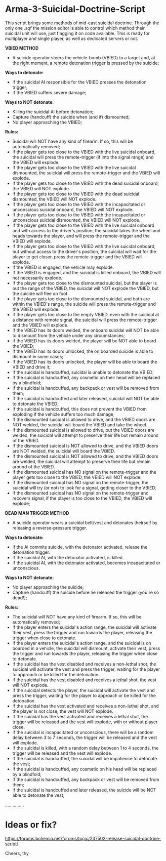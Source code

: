 # Arma-3-Suicidal-Doctrine-Script
This script brings some methods of mid-east suicidal doctrine. Through the only one .sqf the mission editor is able to control which method their suicidal unit will use, just flagging it on code available. This is ready for multiplayer and single player, as well as dedicated servers or not.

**VBIED METHOD**
- A suicide operator steers the vehicle-bomb (VBIED) to a target and, at the right moment, a remote detonation trigger is pressed by the suicide;

**Ways to detonate:**
- If the suicidal AI responsible for the VBIED presses the detonation trigger;
- If the VBIED suffers severe damage;

**Ways to NOT detonate:**
- Killing the suicidal AI before detonation;
- Capture (handcuff) the suicide when (and if) dismounted;
- No player approaching the VBIED;

**Rules:**
- Suicidal will NOT have any kind of firearm. If so, this will be automatically removed;
- If the player gets too close to the VBIED with the live suicidal onboard, the suicidal will press the remote-trigger (if into the signal range) and the VBIED will explode.
- If the player gets too close to the VBIED with the live suicidal dismounted, the suicidal will press the remote-trigger and the VBIED will explode.
- If the player gets too close to the VBIED with the dead suicidal onboard, the VBIED will NOT explode.
- If the player gets too close to the VBIED with the dead suicidal dismounted, the VBIED will NOT explode.
- If the player gets too close to the VBIED with the incapacitated or unconscious suicidal onboard, the VBIED will NOT explode.
- If the player gets too close to the VBIED with the incapacitated or unconscious suicidal dismounted, the VBIED will NOT explode.
- If the player gets too close to the VBIED with the live suicidal onboard and with access to the driver's position, the suicidal takes the wheel and heads towards the player, and will press the remote-trigger and the VBIED will explode.
- If the player gets too close to the VBIED with the live suicidal onboard, but without access to the driver's position, the suicidal will wait for the player to get closer, press the remote-trigger and the VBIED will explode.
- If the VBIED is engaged, the vehicle may explode.
- If the VBIED is engaged, and the suicidal is killed onboard, the VBIED will not necessarily explode.
- If the player gets too close to the dismounted suicidal, but the player is out the range of the VBIED, the suicidal will NOT explode the VBIED, but the suicide will flee on foot.
- If the player gets too close to the dismounted suicidal, and both are within the VBIED's range, the suicide will press the remote-trigger and the VBIED will explode.
- If the player gets too close to the empty VBIED, even with the suicidal at a distance with remote signal, the suicidal will press the remote-trigger and the VBIED will explode.
- If the VBIED has its doors welded, the onboard suicidal will NOT be able to dismount from the vehicle under any circumstances;
- If the VBIED has its doors welded, the player will be NOT able to board the VBIED;
- If the VBIED has its doors unlocked, the on boarded suicide is able to dismount in some cases;
- If the VBIED has its doors unlocked, the player will be able to board the VBIED and drive it;
- If the suicidal is handcuffed, suicidal is unable to detonate the VBIED;
- If the suicidal is handcuffed, any cosmetic on their head will be replaced by a blindfold;
- If the suicidal is handcuffed, any backpack or vest will be removed from them;
- If the suicidal is handcuffed and later released, suicidal will NOT be able to detonate the VBIED;
- If the suicidal is handcuffed, this does not prevent the VBIED from exploding if the vehicle suffers too much damage;
- If the dismounted suicidal is allowed to drive, and the VBIED doors are NOT welded, the suicidal will board the VBIED and take the wheel.
- If the dismounted suicidal is allowed to drive, but the VBIED doors are welded, the suicidal will attempt to preserve their life but remain around of the VBIED.
- If the dismounted suicidal is NOT allowed to drive, and the VBIED doors are NOT welded, the suicidal will board the VBIED.
- If the dismounted suicidal is NOT allowed to drive, and the VBIED doors are welded, the suicidal will attempt to preserve their life but remain around of the VBIED.
- If the dismounted suicidal has NO signal on the remote-trigger and the player gets too close to the VBIED, the VBIED will NOT explode.
- If the dismounted suicidal has NO signal on the remote-trigger, the suicidal will try (or not) to look for a signal, getting closer to the VBIED;
- If the dismounted suicidal has NO signal on the remote-trigger and recovers signal, if the player is too close to the VBIED, the VBIED will explode;

**DEAD MAN TRIGGER METHOD**
- A suicide operator wears a suicidal belt/vest and detonates theirself by releasing a reverse-pressure trigger.

**Ways to detonate:**
- If the AI commits suicide, with the detonator activated, release the detonation trigger.
- If the suicidal AI, with the detonator activated, is killed.
- If the suicidal AI, with the detonator activated, becomes incapacitated or unconscious.

**Ways to NOT detonate:**
- No player approaching the suicide;
- Capture (handcuff) the suicide before he released the trigger (you're so dead!);

**Rules:**
- The suicidal will NOT have any kind of firearm. If so, this will be automatically removed;
- If the player enters the suicidal's action range, the suicidal will activate their vest, press the trigger and run towards the player, releasing the trigger when close to detonate.
- If the player enters the suicidal's action range, and the suicidal is on boarded in a vehicle, the suicidal will dismount, activate their vest, press the trigger and run towards the player, releasing the trigger when close to detonate.
- If the suicidal has the vest disabled and receives a non-lethal shot, the suicidal will activate the vest and press the trigger, waiting for the player to approach or be killed for the detonation.
- If the suicidal has the vest disabled and receives a lethal shot, the vest will NOT explode.
- If the suicidal detects the player, the suicidal will activate the vest and press the trigger, waiting for the player to approach or be killed for the detonation.
- If the suicidal has the vest activated and receives a non-lethal shot, and the player is not close, the vest will NOT explode.
- If the suicidal has the vest activated and receives a lethal shot, the trigger will be released and the vest will explode, with or without player close.
- If the suicidal is incapacitated or unconscious, there will be a random delay between 3 to 7 seconds, the trigger will be released and the vest will explode.
- If the suicidal is killed, with a random delay between 1 to 4 seconds, the trigger will be released and the vest will explode.
- If the suicidal is handcuffed, the suicidal will be impatience to detonate the vest;
- If the suicidal is handcuffed, any cosmetic on his head will be replaced by a blindfold;
- If the suicidal is handcuffed, any backpack or vest will be removed from them;
- If the suicidal is handcuffed and later released, the suicide will be NOT able to detonate the vest;

...............

# Ideas or fix?
https://forums.bohemia.net/forums/topic/237502-release-suicidal-doctrine-script/

Cheers, 
thy
